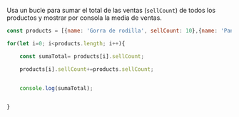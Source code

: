 Usa un bucle para sumar el total de las ventas (`sellCount`) de todos los productos y mostrar por consola la media de ventas.
```js
const products = [{name: 'Gorra de rodilla', sellCount: 10},{name: 'Pantalón de pana', sellCount: 302},{name: 'Reloj de papel albal', sellCount: 23},{name: 'Inpar de zapatos', sellCount: 6}];

for(let i=0; i<products.length; i++){

    const sumaTotal= products[i].sellCount;

    products[i].sellCount+=products.sellCount;


    console.log(sumaTotal);


}